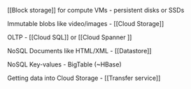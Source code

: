 [[Block storage]] for compute VMs - persistent disks or SSDs

Immutable blobs like video/images - [[Cloud Storage]] 

OLTP - [[Cloud SQL]] or [[Cloud Spanner ]] 

NoSQL Documents like HTML/XML - [[Datastore]]

NoSQL Key-values - BigTable (~HBase)  

Getting data into Cloud Storage - [[Transfer service]]